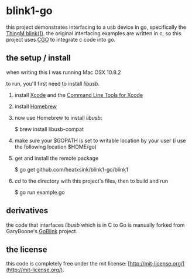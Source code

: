 blink1-go
=========
this project demonstrates interfacing to a usb device in go, specifically the [ThingM blink(1)](http://thingm.com/products/blink-1.html).
the original interfacing examples are written in c, so this project uses [CGO](http://golang.org/cmd/cgo/) to integrate c code into go.

## the setup / install ##

when writing this I was running Mac OSX 10.8.2

to run, you'll first need to install *libusb*.

1. install [Xcode](https://developer.apple.com/xcode/) and the [Command Line Tools for Xcode](https://developer.apple.com/downloads/index.action)
1. install [Homebrew](http://mxcl.github.com/homebrew/)
3. now use Homebrew to install *libusb*:

	$ brew install libusb-compat
	
4. make sure your $GOPATH is set to writable location by your user (i use the following location $HOME/go)
5. get and install the remote package

	$ go get github.com/heatxsink/blink1-go/blink1

4. *cd* to the directory with this project's files, then to build and run

	$ go run example.go

## derivatives ##
the code that interfaces *libusb* which is in C to Go is manually forked from GaryBoone's [GoBlink](https://github.com/GaryBoone/GoBlink) project.

## the license ##
this code is completely free under the mit license: [http://mit-license.org/](http://mit-license.org/).
